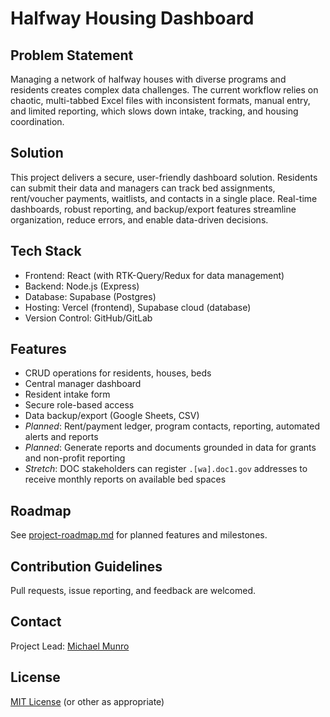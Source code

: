 # Halfway Housing Dashboard

## Problem Statement

Managing a network of halfway houses with diverse programs and residents creates complex data challenges. The current workflow relies on chaotic, multi-tabbed Excel files with inconsistent formats, manual entry, and limited reporting, which slows down intake, tracking, and housing coordination.

## Solution

This project delivers a secure, user-friendly dashboard solution. Residents can submit their data and managers can track bed assignments, rent/voucher payments, waitlists, and contacts in a single place. Real-time dashboards, robust reporting, and backup/export features streamline organization, reduce errors, and enable data-driven decisions.

## Tech Stack

- Frontend: React (with RTK-Query/Redux for data management)
- Backend: Node.js (Express)
- Database: Supabase (Postgres)
- Hosting: Vercel (frontend), Supabase cloud (database)
- Version Control: GitHub/GitLab

## Features

- CRUD operations for residents, houses, beds
- Central manager dashboard
- Resident intake form
- Secure role-based access
- Data backup/export (Google Sheets, CSV)
- _Planned_: Rent/payment ledger, program contacts, reporting, automated alerts and reports
- _Planned_: Generate reports and documents grounded in data for grants and non-profit reporting
- _Stretch_: DOC stakeholders can register `.[wa].doc1.gov` addresses to receive monthly reports on available bed spaces

## Roadmap

See [project-roadmap.md](project-roadmap.md) for planned features and milestones.

## Contribution Guidelines

Pull requests, issue reporting, and feedback are welcomed.

## Contact

Project Lead: [Michael Munro](m.munro3318@gmail.com)

## License

[MIT License](LICENSE) (or other as appropriate)

<!-- Setup instructions to be added upon project completion -->
